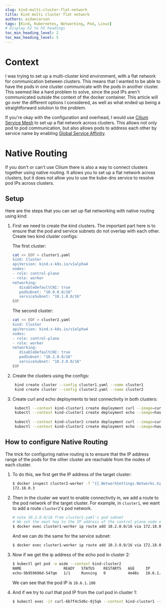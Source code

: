 ```yaml
---
slug: kind-multi-cluster-flat-network
title: Kind multi cluster flat network
authors: aidancarson
tags: [Kind, Kubernetes, Networking, Pod, Linux]
# Display h2 to h5 headings
toc_min_heading_level: 2
toc_max_heading_level: 5
---
```


# Context

I was trying to set up a multi-cluster kind environment, with a flat network
for communication between clusters. This means that I wanted to be able to have
the pods in one cluster communicate with the pods in another cluster.
This seemed like a hard problem to solve, since the pod IPs aren't communicated
outside the context of the docker container. This article will go over
the different options I considered, as well as what ended up being a straightforward solution
to the problem.

If you're okay with the configuration and overhead, I would use [Cilium Service Mesh](https://docs.cilium.io/en/stable/network/servicemesh/)
to set up a flat network across clusters. This allows not only pod to pod communication,
but also allows pods to address each other by service name by enabling
[Global Service Affinity](https://docs.cilium.io/en/stable/network/clustermesh/affinity/#enabling-global-service-affinity).

<!-- truncate -->

# Native Routing

If you don't or can't use Cilium there is also a way to connect clusters together using native routing.
It allows you to set up a flat network across clusters, but it does
not allow you to use the kube-dns service to resolve pod IPs across clusters.

## Setup

Here are the steps that you can set up flat networking with native routing using kind:

1. First we need to create the kind clusters. The important part here is to ensure that the pod and service subnets
   do not overlap with each other. Create two kind cluster configs:

   The first cluster:
   ```bash
   cat << EOF > cluster1.yaml 
   kind: Cluster
   apiVersion: kind.x-k8s.io/v1alpha4
   nodes:
   - role: control-plane
   - role: worker
   networking:
      disableDefaultCNI: true
      podSubnet: "10.0.0.0/16"
      serviceSubnet: "10.1.0.0/16"
   EOF
   ```
   
   The second cluster:
   ```bash
   cat << EOF > cluster2.yaml
   kind: Cluster
   apiVersion: kind.x-k8s.io/v1alpha4
   nodes:
   - role: control-plane
   - role: worker
   networking:
      disableDefaultCNI: true
      podSubnet: "10.2.0.0/16"
      serviceSubnet: "10.3.0.0/16"
   EOF
   ```

2. Create the clusters using the configs:
   ```bash
    kind create cluster --config cluster1.yaml --name cluster1
    kind create cluster --config cluster2.yaml --name cluster2
   ``` 

3. Create curl and echo deployments to test connectivity in both clusters:
   ```bash
    kubectl --context kind-cluster1 create deployment curl --image=curlimages/curl
    kubectl --context kind-cluster1 create deployment echo --image=hashicorp/http-echo -- /bin/http-echo -text "\"Hello from cluster1\""
    
    kubectl --context kind-cluster2 create deployment curl --image=curlimages/curl
    kubectl --context kind-cluster2 create deployment echo --image=hashicorp/http-echo -- /bin/http-echo -text "\"Hello from cluster2\""
   ```

## How to configure Native Routing

The trick for configuring native routing is to ensure that the IP address range
of the pods for the other cluster are reachable from the nodes of each cluster.

1. To do this, we first get the IP address of the target cluster:

   ```bash 
   $ docker inspect cluster2-worker -f "{{.NetworkSettings.Networks.kind.IPAddress}}"
   172.18.0.3
   ```

2. Then in the cluster we want to enable connectivity in, we add a route to the pod network of the target cluster.
   For example, in `cluster1`, we want to add a route `cluster2`'s pod network.

   ```bash
   # note 10.2.0.0/16 from cluster2.yaml's pod subnet
   # We set the next hop to the IP address of the control plane node of cluster2
   $ docker exec cluster1-worker ip route add 10.2.0.0/16 via 172.18.0.3
   ```   
   
   And we can do the same for the service subnet:

   ```bash
   $ docker exec cluster1-worker ip route add 10.3.0.0/16 via 172.18.0.3
   ```

3. Now if we get the ip address of the echo pod in cluster 2:
   ```bash
   $ kubectl get pod -o wide --context kind-cluster2
   NAME                   READY   STATUS    RESTARTS   AGE     IP           NODE              NOMINATED NODE   READINESS GATES
   echo-9b959696d-547qm   1/1     Running   0          4m48s   10.6.1.108   cluster2-worker   <none>           <none>
   ```
   
   We can see that the pod IP is `10.6.1.108`

4. And if we try to curl that pod IP from the curl pod in cluster 1:
   ```bash
   $ kubectl exec -it curl-6b7f4c5d6c-8j5qk --context kind-cluster1 -- curl
   ```

[//]: # (TODO:)

